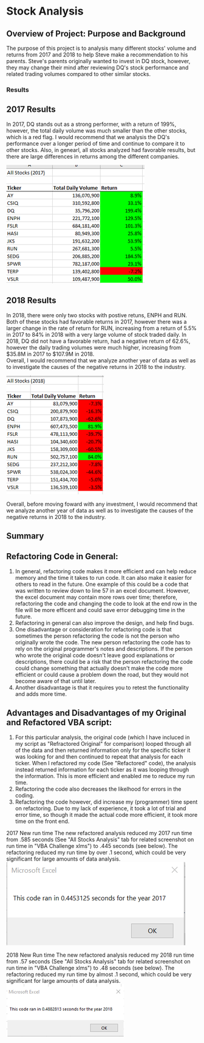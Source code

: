 # Stock Analysis

## Overview of Project: Purpose and Background
The purpose of this project is to analysis many different stocks' volume and returns from 2017 and 2018 to help Steve make a recommendation to his parents.  Steve's parents originally wanted to invest in DQ stock, however, they may change their mind after reviewing DQ's stock performance and related trading volumes compared to other similar stocks.

### Results
## 2017 Results
In 2017, DQ stands out as a strong performer, with a return of 199%, however, the total daily volume was much smaller than the other stocks, which is a red flag.  I would recommend that we analysis the DQ's performance over a longer period of time and continue to compare it to other stocks.  Also, in genearl, all stocks analyzed had favorable results, but there are large differences in returns among the different companies.

![image_name](https://github.com/jessicameyer23/stock-analysis/blob/main/Resources/2017%20Picture%20of%20Returns%202022-01-06%20075403.png)

## 2018 Results
In 2018, there were only two stocks with postive retuns, ENPH and RUN.  Both of these stocks had favorable returns in 2017, however there was a larger change in the rate of return for RUN, increasing from a return of 5.5% in 2017 to 84% in 2018 with a very large volume of stock traded daily.
In 2018, DQ did not have a favorable return, had a negative return of 62.6%, however the daily trading volumes were much higher, increasing from $35.8M in 2017 to $107.9M in 2018.  
Overall, I would recommend that we analyze another year of data as well as to investigate the causes of the negative returns in 2018 to the industry.  

![image_name](https://github.com/jessicameyer23/stock-analysis/blob/main/Resources/2018%20Picture%20of%20Returns%202022-01-06%20075516.png)


Overall, before moving foward with any investment, I would recommend that we analyze another year of data as well as to investigate the causes of the negative returns in 2018 to the industry.

## Summary

   ## Refactoring Code in General:
1. In general, refactoring code makes it more efficient and can help reduce memory and the time it takes to run code.  It can also make it easier for others to read in the future.  One example of this could be a code that was written to review down to line 57 in an excel document.  However, the excel document may contain more rows over time; therefore, refactoring the code and changing the code to look at the end row in the file will be more efficent and could save error debugging time in the future. 
2. Refactoring in general can also improve the design, and help find bugs.
3. One disadvantage or consideration for refactoring code is that sometimes the person refactoring the code is not the person who originally wrote the code.  The new person refactoring the code has to rely on the original programmer's notes and descriptions. If the person who wrote the original code doesn't leave good explanations or descriptions, there could be a risk that the person refactoring the code could change something that actually doesn't make the code more efficient or could cause a problem down the road, but they would not become aware of that until later.
4. Another disadvantage is that it requires you to retest the functionality and adds more time.

  ## Advantages and Disadvantages of my Original and Refactored VBA script:
1.  For this particular analysis, the original code (which I have incluced in my script as "Refractored Original" for comparison) looped through all of the data and then returned information only for the specific ticker it was looking for and then continued to repeat that analysis for each ticker.  When I refactored my code (See "Refactored" code), the analysis instead returned information for each ticker as it was looping through the information.  This is more efficient and enabled me to reduce my run time.
2.  Refactoring the code also decreases the likelhood for errors in the coding.  
3.  Refactoring the code however, did increase my (programmer) time spent on refactoring.  Due to my lack of experience, it took a lot of trial and error time, so though it made the actual code more efficient, it took more time on the front end.  

2017 New run time
The new refactored analysis reduced my 2017 run time from .585 seconds (See "All Stocks Analysis" tab for related screenshot on run time in "VBA Challenge xlms") to .445 seconds (see below).  The refactoring reduced my run time by over .1 second, which could be very significant for large amounts of data analysis.
![image_name](https://github.com/jessicameyer23/stock-analysis/blob/main/Resources/2017%202022-01-05%20173432.png)


2018 New Run time
The new refactored analysis reduced my 2018 run time from .57 seconds (See "All Stocks Analysis" tab for related screenshot on run time in "VBA Challenge xlms") to .48 seconds (see below).  The refactoring reduced my run time by almost .1 second, which could be very significant for large amounts of data analysis.
![image_name](https://github.com/jessicameyer23/stock-analysis/blob/main/Resources/2018%202022-01-05%20173305.png)
